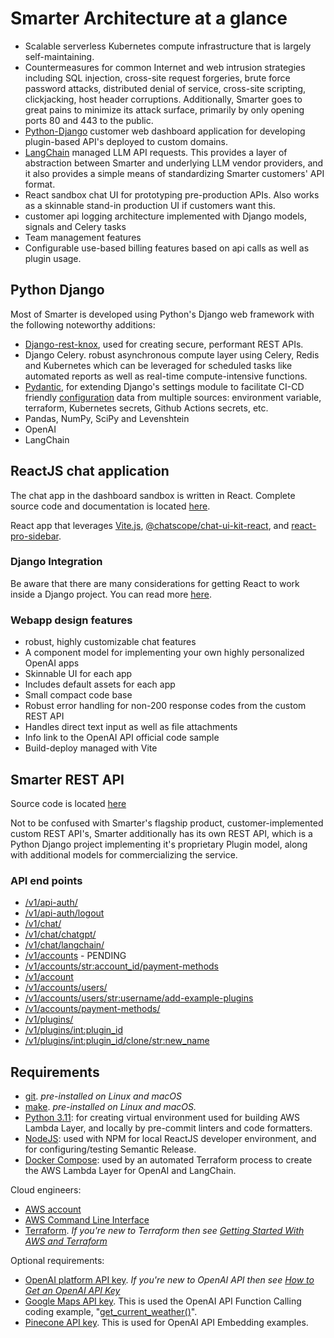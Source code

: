 # Smarter Architecture at a glance

- Scalable serverless Kubernetes compute infrastructure that is largely self-maintaining.
- Countermeasures for common Internet and web intrusion strategies including SQL injection, cross-site request forgeries, brute force password attacks, distributed denial of service, cross-site scripting, clickjacking, host header corruptions. Additionally, Smarter goes to great pains to minimize its attack surface, primarily by only opening ports 80 and 443 to the public.
- [Python-Django](https://www.djangoproject.com/) customer web dashboard application for developing plugin-based API's deployed to custom domains.
- [LangChain](https://www.langchain.com/) managed LLM API requests. This provides a layer of abstraction between Smarter and underlying LLM vendor providers, and it also provides a simple means of standardizing Smarter customers' API format.
- React sandbox chat UI for prototyping pre-production APIs. Also works as a skinnable stand-in production UI if customers want this.
- customer api logging architecture implemented with Django models, signals and Celery tasks
- Team management features
- Configurable use-based billing features based on api calls as well as plugin usage.

## Python Django

Most of Smarter is developed using Python's Django web framework with the following noteworthy additions:

- [Django-rest-knox](https://jazzband.github.io/django-rest-knox/), used for creating secure, performant REST APIs.
- Django Celery. robust asynchronous compute layer using Celery, Redis and Kubernetes which can be leveraged for scheduled tasks like automated reports as well as real-time compute-intensive functions.
- [Pydantic](https://docs.pydantic.dev/latest/), for extending Django's settings module to facilitate CI-CD friendly [configuration](./smarter/common/README.md) data from multiple sources: environment variable, terraform, Kubernetes secrets, Github Actions secrets, etc.
- Pandas, NumPy, SciPy and Levenshtein
- OpenAI
- LangChain

## ReactJS chat application

The chat app in the dashboard sandbox is written in React. Complete source code and documentation is located [here](./smarter/smarter/apps/chatapp/reactapp/).

React app that leverages [Vite.js](https://github.com/smarter-sh/smarter), [@chatscope/chat-ui-kit-react](https://www.npmjs.com/package/@chatscope/chat-ui-kit-react), and [react-pro-sidebar](https://www.npmjs.com/package/react-pro-sidebar).

### Django Integration

Be aware that there are many considerations for getting React to work inside a Django project. You can read more [here](./docs/DJANGO-REACT-INTEGRATION.md).

### Webapp design features

- robust, highly customizable chat features
- A component model for implementing your own highly personalized OpenAI apps
- Skinnable UI for each app
- Includes default assets for each app
- Small compact code base
- Robust error handling for non-200 response codes from the custom REST API
- Handles direct text input as well as file attachments
- Info link to the OpenAI API official code sample
- Build-deploy managed with Vite

## Smarter REST API

Source code is located [here](./smarter/)

Not to be confused with Smarter's flagship product, customer-implemented custom REST API's, Smarter additionally has its own REST API, which is a Python Django project implementing it's proprietary Plugin model, along with additional models for commercializing the service.

### API end points

- [/v1/api-auth/](./smarter/smarter/apps/api/urls.py)
- [/v1/api-auth/logout](./smarter/smarter/apps/api/urls.py)
- [/v1/chat/](./smarter/smarter/apps/api/urls.py)
- [/v1/chat/chatgpt/](./smarter/smarter/apps/api/urls.py)
- [/v1/chat/langchain/](./smarter/smarter/apps/api/urls.py)
- [/v1/accounts](./smarter/smarter/apps/account/urls.py) - PENDING
- [/v1/accounts/<str:account_id>/payment-methods](./smarter/smarter/apps/account/urls.py)
- [/v1/account](./smarter/smarter/apps/account/urls.py)
- [/v1/accounts/users/](./smarter/smarter/apps/account/urls.py)
- [/v1/accounts/users/<str:username>/add-example-plugins](./smarter/smarter/apps/account/urls.py)
- [/v1/accounts/payment-methods/](./smarter/smarter/apps/account/urls.py)
- [/v1/plugins/](./smarter/smarter/apps/plugin/urls.py)
- [/v1/plugins/<int:plugin_id>](./smarter/smarter/apps/plugin/urls.py)
- [/v1/plugins/<int:plugin_id>/clone/<str:new_name>](./smarter/smarter/apps/plugin/urls.py)

## Requirements

- [git](https://git-scm.com/book/en/v2/Getting-Started-Installing-Git). _pre-installed on Linux and macOS_
- [make](https://gnuwin32.sourceforge.net/packages/make.htm). _pre-installed on Linux and macOS._
- [Python 3.11](https://www.python.org/downloads/): for creating virtual environment used for building AWS Lambda Layer, and locally by pre-commit linters and code formatters.
- [NodeJS](https://nodejs.org/en/download): used with NPM for local ReactJS developer environment, and for configuring/testing Semantic Release.
- [Docker Compose](https://docs.docker.com/compose/install/): used by an automated Terraform process to create the AWS Lambda Layer for OpenAI and LangChain.

Cloud engineers:

- [AWS account](https://aws.amazon.com/)
- [AWS Command Line Interface](https://aws.amazon.com/cli/)
- [Terraform](https://www.terraform.io/).
  _If you're new to Terraform then see [Getting Started With AWS and Terraform](./docs/TERRAFORM_GETTING_STARTED_GUIDE.md)_

Optional requirements:

- [OpenAI platform API key](https://platform.openai.com/).
  _If you're new to OpenAI API then see [How to Get an OpenAI API Key](./docs/OPENAI_API_GETTING_STARTED_GUIDE.md)_
- [Google Maps API key](https://developers.google.com/maps/documentation/geocoding/overview). This is used the OpenAI API Function Calling coding example, "[get_current_weather()](https://platform.openai.com/docs/guides/function-calling)".
- [Pinecone API key](https://docs.pinecone.io/docs/quickstart). This is used for OpenAI API Embedding examples.
